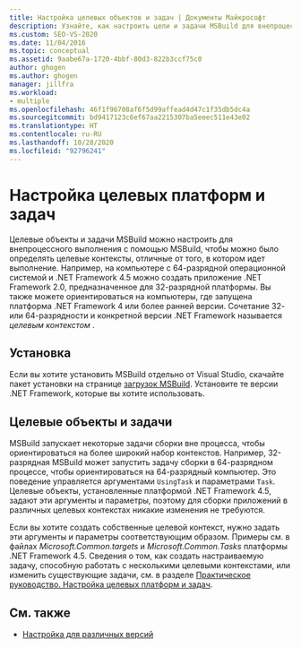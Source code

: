 ```yaml
---
title: Настройка целевых объектов и задач | Документы Майкрософт
description: Узнайте, как настроить цели и задачи MSBuild для внепроцессного выполнения с помощью MSBuild, чтобы можно было определять целевые контексты, отличные от того, в котором идет выполнение.
ms.custom: SEO-VS-2020
ms.date: 11/04/2016
ms.topic: conceptual
ms.assetid: 9aabe67a-1720-4bbf-80d3-822b3ccf75c0
author: ghogen
ms.author: ghogen
manager: jillfra
ms.workload:
- multiple
ms.openlocfilehash: 46f1f96708af6f5d99affead4d47c1f35db5dc4a
ms.sourcegitcommit: bd9417123c6ef67aa2215307ba5eeec511e43e02
ms.translationtype: HT
ms.contentlocale: ru-RU
ms.lasthandoff: 10/28/2020
ms.locfileid: "92796241"
---
```

# <a name="configure-targets-and-tasks"></a>Настройка целевых платформ и задач

Целевые объекты и задачи MSBuild можно настроить для внепроцессного выполнения с помощью MSBuild, чтобы можно было определять целевые контексты, отличные от того, в котором идет выполнение. Например, на компьютере с 64-разрядной операционной системой и .NET Framework 4.5 можно создать приложение .NET Framework 2.0, предназначенное для 32-разрядной платформы. Вы также можете ориентироваться на компьютеры, где запущена платформа .NET Framework 4 или более ранней версии. Сочетание 32- или 64-разрядности и конкретной версии .NET Framework называется *целевым контекстом* .

## <a name="installation"></a>Установка

  Если вы хотите установить MSBuild отдельно от Visual Studio, скачайте пакет установки на странице [загрузок MSBuild](https://www.microsoft.com/download/details.aspx?id=40760). Установите те версии .NET Framework, которые вы хотите использовать.

## <a name="targets-and-tasks"></a>Целевые объекты и задачи

 MSBuild запускает некоторые задачи сборки вне процесса, чтобы ориентироваться на более широкий набор контекстов.  Например, 32-разрядная MSBuild может запустить задачу сборки в 64-разрядном процессе, чтобы ориентироваться на 64-разрядный компьютер. Это поведение управляется аргументами `UsingTask` и параметрами `Task`. Целевые объекты, установленные платформой .NET Framework 4.5, задают эти аргументы и параметры, поэтому для сборки приложений в различных целевых контекстах никакие изменения не требуются.

 Если вы хотите создать собственные целевой контекст, нужно задать эти аргументы и параметры соответствующим образом. Примеры см. в файлах *Microsoft.Common.targets* и *Microsoft.Common.Tasks* платформы .NET Framework 4.5.  Сведения о том, как создать настраиваемую задачу, способную работать с несколькими целевыми контекстами, или изменить существующие задачи, см. в разделе [Практическое руководство. Настройка целевых платформ и задач](../msbuild/how-to-configure-targets-and-tasks.md).

## <a name="see-also"></a>См. также

- [Настройка для различных версий](../msbuild/msbuild-multitargeting-overview.md)
